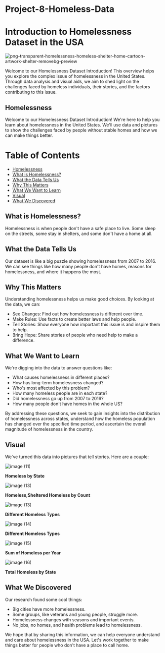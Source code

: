 # Project-8-Homeless-Data

# Introduction to Homelessness Dataset in the USA
![png-transparent-homelessness-homeless-shelter-home-cartoon-artwork-shelter-removebg-preview](https://github.com/TacoBadger/project-8-Homeless-Data/assets/11693256/3e3a7c37-afc2-4b78-a15c-db81d481bbcc)
 <!-- Replace with an image related to homelessness -->
Welcome to our Homelessness Dataset Introduction! This overview helps you explore the complex issue of homelessness in the United States. Through data analysis and visual aids, we aim to shed light on the challenges faced by homeless individuals, their stories, and the factors contributing to this issue.

## Homelessness
Welcome to our Homelessness Dataset Introduction! We're here to help you learn about homelessness in the United States. We'll use data and pictures to show the challenges faced by people without stable homes and how we can make things better.


# Table of Contents
- [Homelessness](#homelessness)
- [What is Homelessness?](#what-is-homelessness)
- [What the Data Tells Us](#what-the-data-tells-us)
- [Why This Matters](#why-this-matters)
- [What We Want to Learn](#what-we-want-to-learn)
- [Visual](#visual)
- [What We Discovered](#what-we-discovered)

## What is Homelessness?
Homelessness is when people don't have a safe place to live. Some sleep on the streets, some stay in shelters, and some don't have a home at all.

## What the Data Tells Us
Our dataset is like a big puzzle showing homelessness from 2007 to 2016. We can see things like how many people don't have homes, reasons for homelessness, and where it happens the most.

## Why This Matters
Understanding homelessness helps us make good choices. By looking at the data, we can:
- See Changes: Find out how homelessness is different over time.
- Make Rules: Use facts to create better laws and help people.
- Tell Stories: Show everyone how important this issue is and inspire them to help.
- Bring Hope: Share stories of people who need help to make a difference.

## What We Want to Learn
We're digging into the data to answer questions like:
- What causes homelessness in different places?
- How has long-term homelessness changed?
- Who's most affected by this problem?
- How many homeless people are in each state?
- Did homelessness go up from 2007 to 2016?
- How many people don't have homes in the whole US?

By addressing these questions, we seek to gain insights into the distribution of homelessness across states, understand how the homeless population has changed over the specified time period, and ascertain the overall magnitude of homelessness in the country.

## Visual
We've turned this data into pictures that tell stories. Here are a couple:

![image (11)](https://github.com/TacoBadger/project-8-Homeless-Data/assets/11693256/0b563287-32d9-4294-87c1-4c0178cb47c5)


**Homeless by State**

![image (13)](https://github.com/TacoBadger/project-8-Homeless-Data/assets/11693256/6fb8ae3a-c73a-4e48-974f-e022266a468b)


**Homeless,Sheltered Homeless by Count**

![image (13)](https://github.com/TacoBadger/project-8-Homeless-Data/assets/11693256/2ed32d69-ff37-4a3d-95c3-8c0ba88133cb)


**Different Homeless Types**

![image (14)](https://github.com/TacoBadger/project-8-Homeless-Data/assets/11693256/28fbdc08-7031-4276-aae8-a7dd77666d6f)


**Different Homeless Types**

![image (15)](https://github.com/TacoBadger/project-8-Homeless-Data/assets/11693256/2e09423f-6a64-4a98-b390-d20d6e1e7e1b)


**Sum of Homeless per Year**

![image (16)](https://github.com/TacoBadger/project-8-Homeless-Data/assets/11693256/2a33ae7f-f148-44aa-a2d0-0cbaa76849fa)


**Total Homeless by State**

## What We Discovered
Our research found some cool things:
- Big cities have more homelessness.
- Some groups, like veterans and young people, struggle more.
- Homelessness changes with seasons and important events.
- No jobs, no homes, and health problems lead to homelessness.

We hope that by sharing this information, we can help everyone understand and care about homelessness in the USA. Let's work together to make things better for people who don't have a place to call home.
